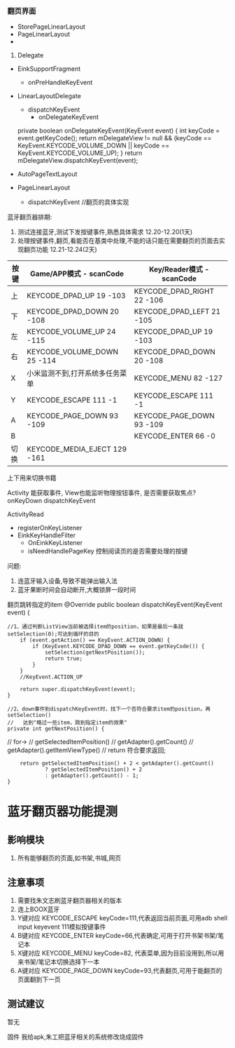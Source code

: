 ### 翻页界面
- StorePageLinearLayout 
- PageLinearLayout
- 
1. Delegate
- EinkSupportFragment
	- onPreHandleKeyEvent

- LinearLayoutDelegate
	- dispatchKeyEvent
		- onDelegateKeyEvent

    private boolean onDelegateKeyEvent(KeyEvent event) {
        int keyCode = event.getKeyCode();
        return mDelegateView != null && (keyCode == KeyEvent.KEYCODE_VOLUME_DOWN || keyCode == KeyEvent.KEYCODE_VOLUME_UP);
    }
   	return mDelegateView.dispatchKeyEvent(event); 
- AutoPageTextLayout
- PageLinearLayout
	- dispatchKeyEvent //翻页的具体实现

蓝牙翻页器排期:
1. 测试连接蓝牙,测试下发按键事件,熟悉具体需求 12.20-12.20(1天)
2. 处理按键事件,翻页,看能否在基类中处理,不能的话只能在需要翻页的页面去实现翻页功能 12.21-12.24(2天)

按键	| Game/APP模式 - scanCode 	| Key/Reader模式 - scanCode
---	| 	---------	| ----------
上	| KEYCODE_DPAD_UP 19 -103 | KEYCODE_DPAD_RIGHT 22 -106	|
下	| KEYCODE_DPAD_DOWN 20 -108	| KEYCODE_DPAD_LEFT 21 -105
左	| KEYCODE_VOLUME_UP 24 -115	| KEYCODE_DPAD_UP 19 -103
右	| KEYCODE_VOLUME_DOWN 25 -114	| KEYCODE_DPAD_DOWN 20 -108
X	| 小米监测不到,打开系统多任务菜单	| KEYCODE_MENU 82 -127
Y	| KEYCODE_ESCAPE 111 -1	| KEYCODE_ESCAPE 111 -1 
A 	| KEYCODE_PAGE_DOWN 93 -109	| KEYCODE_PAGE_DOWN 93 -109
B 	| 	| KEYCODE_ENTER 66 -0
切换	| KEYCODE_MEDIA_EJECT 129 -161	|

上下用来切换书籍


Activity 能获取事件, View也能监听物理按钮事件, 是否需要获取焦点?
onKeyDown
dispatchKeyEvent

ActivityRead
- registerOnKeyListener
- EinkKeyHandleFilter
	- OnEinkKeyListener
	- isNeedHandlePageKey  控制阅读页的是否需要处理的按键


问题: 
1. 连蓝牙输入设备,导致不能弹出输入法
2. 蓝牙果断时间会自动断开,大概锁屏一段时间
 
翻页跳转指定的item
@Override
    public boolean dispatchKeyEvent(KeyEvent event) {

    //1、通过判断ListView当前被选择item的position，如果是最后一条就setSelection(0);可达到循环的目的
        if (event.getAction() == KeyEvent.ACTION_DOWN) {
            if (KeyEvent.KEYCODE_DPAD_DOWN == event.getKeyCode()) {
                setSelection(getNextPosition());
                return true;
            }
        }
        //KeyEvent.ACTION_UP

        return super.dispatchKeyEvent(event);
    }

    //2、down事件到dispatchKeyEvent时，找下一个否符合要求item的position，再setSelection()
    //   达到"略过一些item，跳到指定item的效果"
    private int getNextPosition() {

//        for->
//            getSelectedItemPosition()
//            getAdapter().getCount()
//            getAdapter().getItemViewType()
//            return 符合要求返回;

        return getSelectedItemPosition() + 2 < getAdapter().getCount()
                ? getSelectedItemPosition() + 2
                : getAdapter().getCount() - 1;
    }

# 蓝牙翻页器功能提测
## 影响模块
1. 所有能够翻页的页面,如书架,书城,网页

## 注意事项
1. 需要找朱文志刷蓝牙翻页器相关的版本
2. 连上BOOX蓝牙
3. Y键对应 KEYCODE_ESCAPE keyCode=111,代表返回当前页面,可用adb shell input keyevent 111模拟按键事件
4. B键对应 KEYCODE_ENTER keyCode=66,代表确定,可用于打开书架书架/笔记本
5. X键对应 KEYCODE_MENU keyCode=82, 代表菜单,因为目前没用到,所以用来书架/笔记本切换选择下一本 
6. A键对应 KEYCODE_PAGE_DOWN keyCode=93,代表翻页,可用于能翻页的页面翻到下一页

## 测试建议
暂无

固件 我给apk,朱工把蓝牙相关的系统修改烧成固件